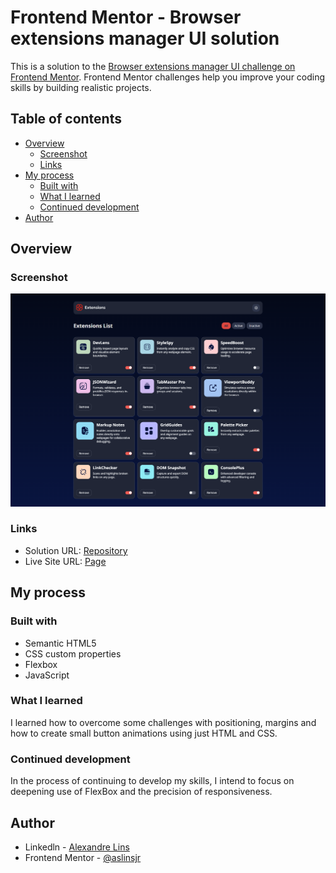 # Frontend Mentor -  Browser extensions manager UI solution

This is a solution to the [Browser extensions manager UI challenge on Frontend Mentor](https://www.frontendmentor.io/challenges/browser-extension-manager-ui-yNZnOfsMAp). Frontend Mentor challenges help you improve your coding skills by building realistic projects. 

## Table of contents

- [Overview](#overview)
  - [Screenshot](#screenshot)
  - [Links](#links)
- [My process](#my-process)
  - [Built with](#built-with)
  - [What I learned](#what-i-learned)
  - [Continued development](#continued-development)
- [Author](#author)

## Overview

### Screenshot

![](./assets/printscreen.png)

### Links

- Solution URL: [Repository](https://github.com/aslinsjr/ip-address-tracker-master)
- Live Site URL: [Page](https://aslinsjr.github.io/ip-address-tracker-master/)

## My process

### Built with

- Semantic HTML5
- CSS custom properties
- Flexbox
- JavaScript

### What I learned

I learned how to overcome some challenges with positioning, margins and how to create small button animations using just HTML and CSS.

### Continued development

In the process of continuing to develop my skills, I intend to focus on deepening use of FlexBox and the precision of responsiveness.

## Author

- Linkedln - [Alexandre Lins](https://www.linkedin.com/in/aslinsjr/)
- Frontend Mentor - [@aslinsjr](https://www.frontendmentor.io/profile/aslinsjr)

